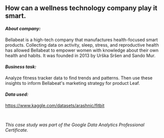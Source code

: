 ## How can a wellness technology company play it smart.

#### *About company:*

Bellabeat is a high-tech company that manufactures health-focused smart products. Collecting data on activity, sleep, stress, and reproductive health has allowed Bellabeat to empower women with knowledge about their own health and habits. It was founded in 2013 by Urška Sršen and Sando Mur.

#### *Business task:*

Analyze fitness tracker data to find trends and patterns. Then use these insights to inform Bellabeat's marketing strategy for product Leaf.

#### *Data used:*

https://www.kaggle.com/datasets/arashnic/fitbit

<p>&nbsp;</p>

*This case study was part of the Google Data Analytics Professional Certificate.*
